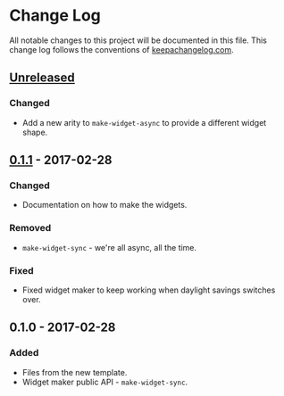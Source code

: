 # Change Log
All notable changes to this project will be documented in this file. This change log follows the conventions of [keepachangelog.com](http://keepachangelog.com/).

## [Unreleased]
### Changed
- Add a new arity to `make-widget-async` to provide a different widget shape.

## [0.1.1] - 2017-02-28
### Changed
- Documentation on how to make the widgets.

### Removed
- `make-widget-sync` - we're all async, all the time.

### Fixed
- Fixed widget maker to keep working when daylight savings switches over.

## 0.1.0 - 2017-02-28
### Added
- Files from the new template.
- Widget maker public API - `make-widget-sync`.

[Unreleased]: https://github.com/your-name/clojuredj/compare/0.1.1...HEAD
[0.1.1]: https://github.com/your-name/clojuredj/compare/0.1.0...0.1.1
